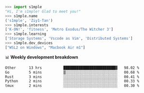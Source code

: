 ```python
>>> import s1mple
"Hi, I'm s1mple! Glad to meet you!"
>>> s1mple.name
('s1mple', 'Ziy1-Tan')
>>> s1mple.interests
['K-ON!', 'fitness', 'Metro Exodus/The Witcher 3']
>>> s1mple.learning
['Storage Systems', 'Vscode as Vim', 'Distributed Systems']
>>> s1mple.dev_devices
["WSL2 on Windows", "Macbook Air m1"]
```
📊 **Weekly development breakdown**
<!--START_SECTION:waka-->

```txt
Other      13 hrs          ████████████████████████▓   98.02 %
Go         5 mins          ▒░░░░░░░░░░░░░░░░░░░░░░░░   00.68 %
Rust       3 mins          ░░░░░░░░░░░░░░░░░░░░░░░░░   00.41 %
Python     2 mins          ░░░░░░░░░░░░░░░░░░░░░░░░░   00.33 %
tmux       2 mins          ░░░░░░░░░░░░░░░░░░░░░░░░░   00.30 %
```

<!--END_SECTION:waka-->
